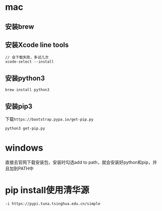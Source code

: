 # mac
## 安装brew
## 安装Xcode line tools

```
// 会下载失败，多试几次
xcode-select --install
```

## 安装python3

```
brew install python3
```

## 安装pip3
下载`https://bootstrap.pypa.io/get-pip.py`

```
python3 get-pip.py
```

# windows
直接去官网下载安装包，安装时勾选add to path，就会安装好python和pip，并且加到PATH中

# pip install使用清华源
`-i https://pypi.tuna.tsinghua.edu.cn/simple`
                      
